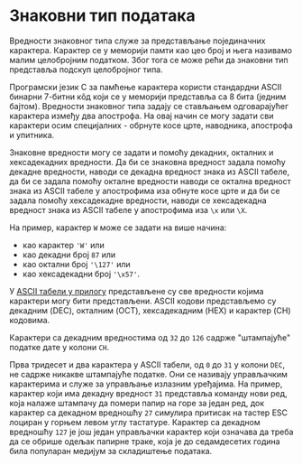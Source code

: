 # Знаковни тип података

Вредности знаковног типа служе за представљање појединачних карактера. Карактер
се у меморији памти као цео број и њега називамо малим целобројним податком.
Због тога се може рећи да знаковни тип представља подскуп целобројног типа.

Програмски језик C за памћење карактера користи стандардни ASCII бинарни
7-битни кôд који се у меморији представља са 8 бита (једним бајтом). Вредности
знаковног типа задају се стављањем одговарајућег карактера између два
апострофа. На овај начин се могу задати сви карактери осим специјалних -
обрнуте косе црте, наводника, апострофа и упитника.

Знаковне вредности могу се задати и помоћу декадних, окталних и хексадекадних
вредности. Да би се знаковна вредност задала помоћу декадне вредности, наводи
се декадна вредност знака из ASCII табеле, да би се задала помоћу окталне
вредности наводи се октална вредност знака из ASCII табеле у апострофима иза
обнуте косе црте и да би се задала помоћу хексадекадне вредности, наводи се
хексадекадна вредност знака из ASCII табеле у апострофима иза `\x` или `\X`.

На пример, карактер `W` може се задати на више начина:

- као карактер `'W'` или
- као декадни број `87` или
- као октални број `'\127'` или
- као хексадекадни број `'\x57'`.

У [ASCII табели у прилогу](../prilozi/ascii_tabela.md) представљене су све
вредности којима карактери могу бити представљени. ASCII кодови представљемо су
декадним (DEC), окталним (OCT), хексадекадним (HEX) и карактер (CH) кодовима.

Карактери са декадним вредностима од `32` до `126` садрже "штампајуће" податке
дате у колони `CH`.

Прва тридесет и два карактера у ASCII табели, од `0` до `31` у колони `DEC`, не
садрже никакве штампајуће податке. Они се називају управљачким карактерима и
служе за управљање излазним уређајима. На пример, карактер који има декадну
вредност `31` представља команду нови ред, која налаже штампачу да помери папир
на горе за један ред, док карактер са декадном вредношћу `27` симулира притисак
на тастер ESC лоциран у горњем левом углу тастатуре. Карактер са декадном
вредношћу `127` је још један управљачки карактер који означава да треба да се
обрише одељак папирне траке, која је до седамдесетих година била популаран
медијум за складиштење података.
